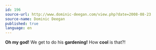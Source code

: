 ```yaml
---
id: 196
source-url: http://www.dominic-deegan.com/view.php?date=2008-08-23
source-name: Dominic Deegan
published: true
language: en
---
```

**Oh my god!** We get to do his **gardening!** How **cool** is that?!
